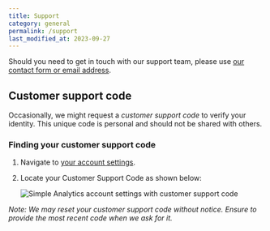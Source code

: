 ```yaml
---
title: Support
category: general
permalink: /support
last_modified_at: 2023-09-27
---
```


Should you need to get in touch with our support team, please use [our contact form or email address](https://simpleanalytics.com/contact). 

## Customer support code

Occasionally, we might request a _customer support code_ to verify your identity. This unique code is personal and should not be shared with others.

### Finding your customer support code

1. Navigate to [your account settings](https://simpleanalytics.com/account#support).
2. Locate your Customer Support Code as shown below:

   <img class="border" src="https://assets.simpleanalytics.com/docs/account/customer-support-code.png" alt="Simple Analytics account settings with customer support code">

_Note: We may reset your customer support code without notice. Ensure to provide the most recent code when we ask for it._
